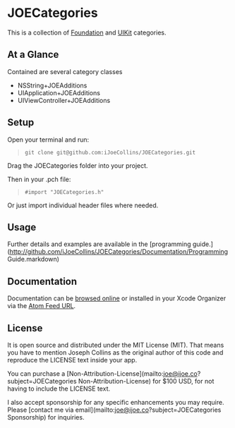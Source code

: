 JOECategories
==================

This is a collection of [Foundation](/JOECategories/Foundation) and [UIKit](/JOECategories/UIKit) categories.
 
At a Glance
-----------
Contained are several category classes

- NSString+JOEAdditions
- UIApplication+JOEAdditions
- UIViewController+JOEAdditions

Setup
-----

Open your terminal and run:

> ```git clone git@github.com:iJoeCollins/JOECategories.git```

Drag the JOECategories folder into your project.

Then in your .pch file:

> ```#import "JOECategories.h"```

Or just import individual header files where needed.

Usage
-----

Further details and examples are available in the [programming guide.](http://github.com/iJoeCollins/JOECategories/Documentation/Programming Guide.markdown)

Documentation
-------------

Documentation can be [browsed online](http://developer.ijoe.co/library/JOECategories) or installed in your Xcode Organizer via the [Atom Feed URL](http://developer.ijoe.co/library/JOECategories/JOECategories.atom).

License
-------

It is open source and distributed under the MIT License (MIT). That means you have to mention Joseph Collins as the original author of this code and reproduce the LICENSE text inside your app.

You can purchase a [Non-Attribution-License](mailto:joe@ijoe.co?subject=JOECategories Non-Attribution-License) for $100 USD, for not having to include the LICENSE text.

I also accept sponsorship for any specific enhancements you may require. Please [contact me via email](mailto:joe@ijoe.co?subject=JOECategories Sponsorship) for inquiries.